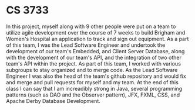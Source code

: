 # CS 3733
In this project, myself along with 9 other people were put on a team to utilize agile development over the course of 7 weeks to build Brigham and Women's Hospital an application to track and sign out equipment. As a part of this team, I was the Lead Software Engineer and undertook the development of our team's Embedded, and Client Server Database, along with the development of our team's API, and the integration of two other team's API within the project. As part of this team, I worked with various subgroups to stay organized and to merge code. As the Lead Software Engineer I was also the head of the team's github repository and would fix and merge and pull requests for myself and my team. At the end of this class I can say that I am increadibly strong in Java, several programming patterns (such as DAO and the Observer pattern), JFX, FXML, CSS, and Apache Derby Database Development.
